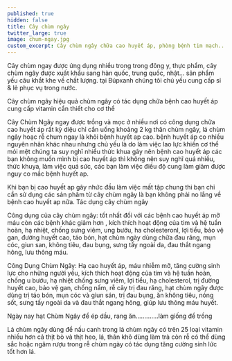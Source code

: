 ```yaml
---
published: true
hidden: false
title: Cây chùm ngây
twitter_large: true
image: chum-ngay.jpg
custom_excerpt: Cây chùm ngây chữa cao huyết áp, phòng bệnh tim mạch... cung cấp nhiều vitamin thiết yếu.
---
```


Cây chùm ngay được ứng dụng nhiều trong trong đông y, thực phẩm, cây chùm ngây được xuất khẩu sang hàn quốc, trung quốc, nhật... sản phẩm yếu câu khắt khe về chất lượng. tại Búpxanh chúng tôi chủ yếu cung cấp sỉ & lẻ phục vụ trong nước.

Cây chùm ngây hiệu quả chùm ngây có tác dụng chữa bệnh cao huyết áp cung cấp vitamin cần thiết cho cơ thể

Cây Chùm Ngây  ngay được trồng và mọc ở nhiều nơi có công dụng chữa cao huyết áp rất kỳ diệu chỉ cần uống khoảng 2 kg thân chùm ngây, lá chùm ngây hoạc rễ chum ngay là khỏi bệnh huyết  ap cao. bệnh huyết áp co nhiều nguyên nhân khác nhau nhưng chủ yếu là do làm việc lao lực khiến cơ thể mỏi mệt chúng ta suy nghĩ nhiều thức khua gây  nên bệnh cao huyết áp các bạn không muốn mình bị cao huyết áp thì không nên suy nghĩ quá nhiều, thức khuya, làm việc quá sức, các bạn làm việc điều độ cung làm giảm được nguy co mắc bệnh huyết ap.
 
Khi bạn bị cao huyết ap gây nhức đầu làm việc mất tập chung thi bạn chỉ cần sử dụng  các sản phâm từ cây chùm ngây là bạn không phải no lắng về bệnh cao huyết ap nữa.
Tác dụng cây chùm ngây

Công dụng của cây chùm ngây: tốt nhất đối với các bệnh cao huyết áp mỡ máu còn các bệnh khác giảm hơn , kích thích hoạt động của tim và hệ tuần hoàn, hạ nhiệt, chống sưng viêm, ung bướu, ha cholesteronl, lợi tiểu, bảo vệ gan, đường huyết cao, táo bón, hạt chùm ngày dùng chữa đau răng, mụn cóc, giun san, không tiêu, đau bụng, sưng tấy ngoài da, đau thắt ngang hông, lưu thông máu. 
 
Công Dụng Chùm Ngây: Hạ cao huyết áp, máu nhiễm mỡ, tăng cường sinh lực cho những người yếu, kích thích hoạt động của tim và hệ tuần hoàn, chống u bướu, hạ nhiệt chống sưng viêm, lợi tiểu, hạ cholesterol, trị đường huyết cao, bảo vệ gan, chống nấm, rễ cây trị đau răng, hạt chùm ngây được dùng trị táo bón, mụn cóc và  giun sán, trị đau bụng, ăn không tiêu, nóng sốt, sưng tấy ngoài da và đau thắt ngang hông, giúp lưu thông máu huyết.

Ngày nay hạt Chùm Ngây để ép dầu, rang ăn.............làm giống để trồng

Lá chùm ngây dùng để nấu canh trong lá chùm ngây có trên 25 loại vitamin nhiều hơn cả thịt bò và thịt heo, lá, thân khô dùng làm trà còn rễ có thể dùng sắc hoặc ngâm rượu trong rễ chùm ngày có tác dụng tăng cường sinh lức tốt hơn lá.